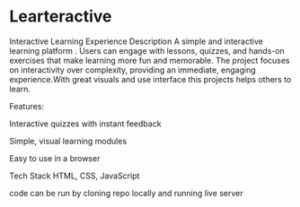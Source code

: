 # Learteractive
Interactive Learning Experience
Description
A simple and interactive learning platform . Users can engage with lessons, quizzes, and hands-on exercises that make learning more fun and memorable. The project focuses on interactivity over complexity, providing an immediate, engaging experience.With great visuals and use interface this projects helps others to learn.

Features:

Interactive quizzes with instant feedback

Simple, visual learning modules

Easy to use in a browser

Tech Stack
HTML, CSS, JavaScript

code can be run by cloning repo locally and running live server
